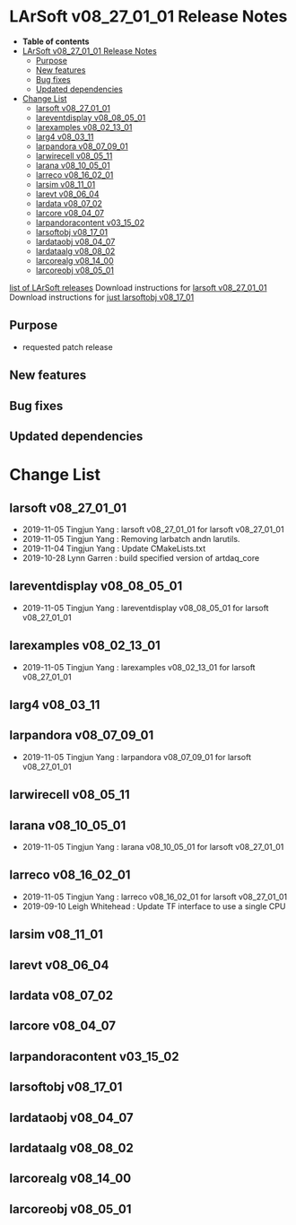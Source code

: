 LArSoft v08\_27\_01\_01 Release Notes
=============================================================================

-   **Table of contents**
-   [LArSoft v08\_27\_01\_01 Release Notes](#LArSoft-v08_27_01_01-Release-Notes)
    -   [Purpose](#Purpose)
    -   [New features](#New-features)
    -   [Bug fixes](#Bug-fixes)
    -   [Updated dependencies](#Updated-dependencies)
-   [Change List](#Change-List)
    -   [larsoft v08\_27\_01\_01](#larsoft-v08_27_01_01)
    -   [lareventdisplay v08\_08\_05\_01](#lareventdisplay-v08_08_05_01)
    -   [larexamples v08\_02\_13\_01](#larexamples-v08_02_13_01)
    -   [larg4 v08\_03\_11](#larg4-v08_03_11)
    -   [larpandora v08\_07\_09\_01](#larpandora-v08_07_09_01)
    -   [larwirecell v08\_05\_11](#larwirecell-v08_05_11)
    -   [larana v08\_10\_05\_01](#larana-v08_10_05_01)
    -   [larreco v08\_16\_02\_01](#larreco-v08_16_02_01)
    -   [larsim v08\_11\_01](#larsim-v08_11_01)
    -   [larevt v08\_06\_04](#larevt-v08_06_04)
    -   [lardata v08\_07\_02](#lardata-v08_07_02)
    -   [larcore v08\_04\_07](#larcore-v08_04_07)
    -   [larpandoracontent v03\_15\_02](#larpandoracontent-v03_15_02)
    -   [larsoftobj v08\_17\_01](#larsoftobj-v08_17_01)
    -   [lardataobj v08\_04\_07](#lardataobj-v08_04_07)
    -   [lardataalg v08\_08\_02](#lardataalg-v08_08_02)
    -   [larcorealg v08\_14\_00](#larcorealg-v08_14_00)
    -   [larcoreobj v08\_05\_01](#larcoreobj-v08_05_01)

[list of LArSoft releases](LArSoft_release_list)
Download instructions for [larsoft v08\_27\_01\_01](http://scisoft.fnal.gov/scisoft/bundles/larsoft/v08_27_01_01/larsoft-v08_27_01_01.html)
Download instructions for [just larsoftobj v08\_17\_01](http://scisoft.fnal.gov/scisoft/bundles/larsoftobj/v08_17_01/larsoftobj-v08_17_01.html)

Purpose
--------------------

-   requested patch release

New features
------------------------------

Bug fixes
------------------------

Updated dependencies
----------------------------------------------

Change List
============================

larsoft v08\_27\_01\_01
-------------------------------------------------

-   2019-11-05 Tingjun Yang : larsoft v08\_27\_01\_01 for larsoft v08\_27\_01\_01
-   2019-11-05 Tingjun Yang : Removing larbatch andn larutils.
-   2019-11-04 Tingjun Yang : Update CMakeLists.txt
-   2019-10-28 Lynn Garren : build specified version of artdaq\_core

lareventdisplay v08\_08\_05\_01
-----------------------------------------------------------------

-   2019-11-05 Tingjun Yang : lareventdisplay v08\_08\_05\_01 for larsoft v08\_27\_01\_01

larexamples v08\_02\_13\_01
---------------------------------------------------------

-   2019-11-05 Tingjun Yang : larexamples v08\_02\_13\_01 for larsoft v08\_27\_01\_01

larg4 v08\_03\_11
--------------------------------------

larpandora v08\_07\_09\_01
-------------------------------------------------------

-   2019-11-05 Tingjun Yang : larpandora v08\_07\_09\_01 for larsoft v08\_27\_01\_01

larwirecell v08\_05\_11
--------------------------------------------------

larana v08\_10\_05\_01
-----------------------------------------------

-   2019-11-05 Tingjun Yang : larana v08\_10\_05\_01 for larsoft v08\_27\_01\_01

larreco v08\_16\_02\_01
-------------------------------------------------

-   2019-11-05 Tingjun Yang : larreco v08\_16\_02\_01 for larsoft v08\_27\_01\_01
-   2019-09-10 Leigh Whitehead : Update TF interface to use a single CPU

larsim v08\_11\_01
----------------------------------------

larevt v08\_06\_04
----------------------------------------

lardata v08\_07\_02
------------------------------------------

larcore v08\_04\_07
------------------------------------------

larpandoracontent v03\_15\_02
--------------------------------------------------------------

larsoftobj v08\_17\_01
------------------------------------------------

lardataobj v08\_04\_07
------------------------------------------------

lardataalg v08\_08\_02
------------------------------------------------

larcorealg v08\_14\_00
------------------------------------------------

larcoreobj v08\_05\_01
------------------------------------------------

